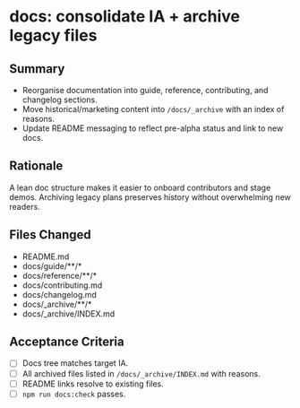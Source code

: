 # docs: consolidate IA + archive legacy files

## Summary
- Reorganise documentation into guide, reference, contributing, and changelog sections.
- Move historical/marketing content into `/docs/_archive` with an index of reasons.
- Update README messaging to reflect pre-alpha status and link to new docs.

## Rationale
A lean doc structure makes it easier to onboard contributors and stage demos. Archiving legacy plans preserves history without overwhelming new readers.

## Files Changed
- README.md
- docs/guide/**/*
- docs/reference/**/*
- docs/contributing.md
- docs/changelog.md
- docs/_archive/**/*
- docs/_archive/INDEX.md

## Acceptance Criteria
- [ ] Docs tree matches target IA.
- [ ] All archived files listed in `/docs/_archive/INDEX.md` with reasons.
- [ ] README links resolve to existing files.
- [ ] `npm run docs:check` passes.
